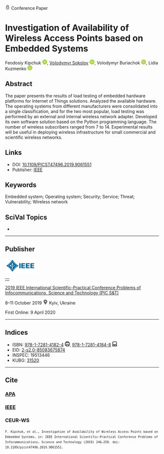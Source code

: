 <img src="/icons/lock.svg" width="16" height="16"> Conference Paper

# Investigation of Availability of Wireless Access Points based on Embedded Systems

Feodosiy Kipchuk <a href="https://orcid.org/0000-0003-4816-9246" target="_blank"><img src="/icons/orcid.svg" width="16" height="16"></a>,
<a href="/">Volodymyr Sokolov</a> <a href="https://orcid.org/0000-0002-9349-7946" target="_blank"><img src="/icons/orcid.svg" width="16" height="16"></a>,
Volodymyr Buriachok <a href="https://orcid.org/0000-0002-4055-1494" target="_blank"><img src="/icons/orcid.svg" width="16" height="16"></a>,
Lidia Kuzmenko <a href="https://orcid.org/0000-0001-7392-0324" target="_blank"><img src="/icons/orcid.svg" width="16" height="16"></a>

## Abstract

The paper presents the results of load testing of embedded hardware platforms for Internet of Things solutions. Analyzed the available hardware. The operating systems from different manufacturers were consolidated into a single classification, and for the two most popular, load testing was performed by an external and internal wireless network adapter. Developed its own software solution based on the Python programming language. The number of wireless subscribers ranged from 7 to 14. Experimental results will be useful in deploying wireless infrastructure for small commercial and scientific wireless networks.

## Links

* DOI: [10.1109/PICST47496.2019.9061551](https://doi.org/10.1109/PICST47496.2019.9061551) 
* Publisher: [IEEE](https://ieeexplore.ieee.org/document/9061551)

## Keywords

Embedded system; Operating system; Security; Service; Threat; Vulnerability; Wireless network

## SciVal Topics
-

***
## Publisher

<img src="/icons/ieee.svg" height="50">

<table>
<tr>
<td style="text-align: left;">
<span class="__dimensions_badge_embed__" data-doi="10.1109/PICST47496.2019.9061551" data-hide-zero-citations="true"></span><script async src="https://badge.dimensions.ai/badge.js" charset="utf-8"></script>
</td>
</tr>
</table>

[2019 IEEE International Scientific-Practical Conference Problems of Infocommunications, Science and Technology (PIC S&T)](https://ieeexplore.ieee.org/xpl/conhome/9039828/proceeding)

8–11 October 2019 <img src="/icons/location-pin.svg" width="16" height="16"> Kyiv, Ukraine

First Online: 9 April 2020

***
## Indices

* ISBN: [978-1-7281-4182-4](https://isbnsearch.org/isbn/978-1-7281-4182-4) <img src="/icons/print.svg" width="16" height="16">, [978-1-7281-4184-8](https://isbnsearch.org/isbn/978-1-7281-4184-8) <img src="/icons/online.svg" width="16" height="16">
* EID: [2-s2.0-85083675874](http://www.scopus.com/record/display.url?origin=inward&eid=2-s2.0-85083675874)
* INSPEC: 19513446
* KUBG: [31520](http://elibrary.kubg.edu.ua/id/eprint/31520/)

***
## Cite

### [APA](https://citation.crosscite.org/format?doi=10.1109/PICST47496.2019.9061551&style=apa&lang=en-US)

### [IEEE](https://citation.crosscite.org/format?doi=10.1109/PICST47496.2019.9061551&style=ieee&lang=en-US)

### CEUR-WS

<small>`F. Kipchuk, et al., Investigation of Availability of Wireless Access Points based on Embedded Systems, in: IEEE International Scientific-Practical Conference Problems of Infocommunications, Science and Technology (2019) 246–250. doi: 10.1109/picst47496.2019.9061551.`</small>